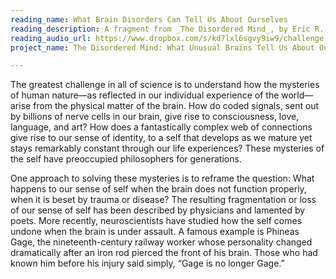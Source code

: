 ```yaml
---
reading_name: What Brain Disorders Can Tell Us About Ourselves
reading_description: A fragment from _The Disordered Mind_, by Eric R. Kandel
reading_audio_url: https://www.dropbox.com/s/kd7lxl6sgvy9iw9/challenge.mp3?dl=1
project_name: The Disordered Mind: What Unusual Brains Tell Us About Ourselves

---
```


The greatest challenge in all of science is to understand how the mysteries of human nature—as reflected in our individual experience of the world—arise from the physical matter of the brain. How do coded signals, sent out by billions of nerve cells in our brain, give rise to consciousness, love, language, and art? How does a fantastically complex web of connections give rise to our sense of identity, to a self that develops as we mature yet stays remarkably constant through our life experiences? These mysteries of the self have preoccupied philosophers for generations.

One approach to solving these mysteries is to reframe the question: What happens to our sense of self when the brain does not function properly, when it is beset by trauma or disease? The resulting fragmentation or loss of our sense of self has been described by physicians and lamented by poets. More recently, neuroscientists have studied how the self comes undone when the brain is under assault. A famous example is Phineas Gage, the nineteenth-century railway worker whose personality changed dramatically after an iron rod pierced the front of his brain. Those who had known him before his injury said simply, “Gage is no longer Gage.”